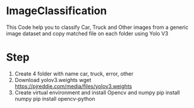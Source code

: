 # ImageClassification
This Code help you to classify Car, Truck and Other images from a generic image dataset and copy matched file on each folder using Yolo V3

# Step
1. Create 4 folder with name car, truck, error, other
2. Download yolov3.weights
wget https://pjreddie.com/media/files/yolov3.weights
3. Create virtual environment and install Opencv and numpy
pip install numpy
pip install opencv-python
